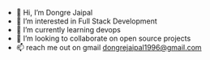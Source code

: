 - 👋 Hi, I’m Dongre Jaipal
- 👀 I’m interested in  Full Stack Development
- 🌱 I’m currently learning  devops 
- 💞️ I’m looking to collaborate on  open source projects 
- 📫 reach me out on  gmail dongrejaipal1996@gmail.com

<!---
Wolfjai513/Wolfjai513 is a ✨ special ✨ repository because its `README.md` (this file) appears on your GitHub profile.
You can click the Preview link to take a look at your changes.
--->
